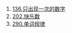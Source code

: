 1. [136.只出现一次的数字](https://github.com/Sihan-Tan/-algorithm-learning/blob/master/136.%E5%8F%AA%E5%87%BA%E7%8E%B0%E4%B8%80%E6%AC%A1%E7%9A%84%E6%95%B0%E5%AD%97.js)
2. [202.快乐数](https://github.com/Sihan-Tan/-algorithm-learning/blob/master/202.%E5%BF%AB%E4%B9%90%E6%95%B0.js)
3. [290.单词规律](https://github.com/Sihan-Tan/-algorithm-learning/blob/master/290.%E5%8D%95%E8%AF%8D%E8%A7%84%E5%BE%8B.js)
